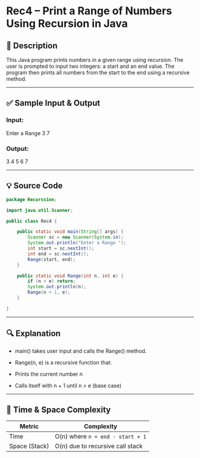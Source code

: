 # Rec4 – Print a Range of Numbers Using Recursion in Java

## 🧾 Description
This Java program prints numbers in a given range using recursion. The user is prompted to input two integers: a start and an end value. The program then prints all numbers from the start to the end using a recursive method.

---

## ✅ Sample Input & Output

### Input:
Enter a Range
3
7


### Output:
3
4
5
6
7


---

## 💡 Source Code

```java
package Recurssion;

import java.util.Scanner;

public class Rec4 {

    public static void main(String[] args) {
        Scanner sc = new Scanner(System.in);
        System.out.println("Enter a Range ");
        int start = sc.nextInt();
        int end = sc.nextInt();
        Range(start, end);
    }

    public static void Range(int n, int e) {
        if (n > e) return;
        System.out.println(n);
        Range(n + 1, e);
    }

}
```
---
## 🔍 Explanation
- main() takes user input and calls the Range() method.

- Range(n, e) is a recursive function that:

- Prints the current number n

- Calls itself with n + 1 until n > e (base case)

--- 
## 🧠 Time & Space Complexity

| Metric        | Complexity                       |
| ------------- | -------------------------------- |
| Time          | O(n) where `n = end - start + 1` |
| Space (Stack) | O(n) due to recursive call stack |
